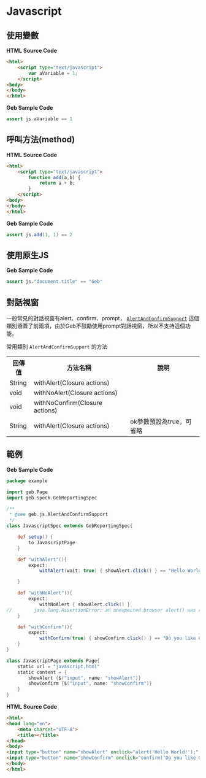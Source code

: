 # Javascript

## 使用變數

**HTML Source Code**

```html
<html>
    <script type="text/javascript">
        var aVariable = 1;
    </script>
<body>
</body>
</html>
```

**Geb Sample Code**

```groovy
assert js.aVariable == 1
```

## 呼叫方法(method)

**HTML Source Code**

```html
<html>
    <script type="text/javascript">
        function add(a,b) {
            return a + b;
        }
    </script>
<body>
</body>
</html>
```

**Geb Sample Code**

```groovy
assert js.add(1, 1) == 2

```

## 使用原生JS

**Geb Sample Code**

```groovy
assert js."document.title" == "Geb"
```

## 對話視窗
一般常見的對話視窗有alert、confirm、prompt， [`AlertAndConfirmSupport`](http://www.gebish.org/manual/current/api/geb/js/AlertAndConfirmSupport.html) 這個類別涵蓋了前兩項，由於Geb不鼓勵使用prompt對話視窗，所以不支持這個功能。

常用類別 `AlertAndConfirmSupport` 的方法
<table>
    <tr>
        <th>回傳值</th><th>方法名稱</th><th>說明</th>
    </tr>
    <tr>
        <td>String</td>
        <td>withAlert(Closure actions)</td>
        <td></td>
    </tr>
    <tr>
        <td>void</td>
        <td>withNoAlert(Closure actions)</td>
        <td></td>
    </tr>
    <tr>
        <td>void</td>
        <td>withNoConfirm(Closure actions)</td>
        <td></td>
    </tr>
    <tr>
        <td>String</td>
        <td>withAlert(Closure actions)</td>
        <td>ok參數預設為true，可省略</td>
    </tr>
</table>

範例
----

**Geb Sample Code**

```groovy
package example

import geb.Page
import geb.spock.GebReportingSpec

/**
 * @see geb.js.AlertAndConfirmSupport
 */
class JavascriptSpec extends GebReportingSpec{

    def setup() {
        to JavascriptPage
    }

    def "withAlert"(){
        expect:
            withAlert(wait: true) { showAlert.click() } == "Hello World!"

    }

    def "withNoAlert"(){
        expect:
            withNoAlert { showAlert.click() }
//        java.lang.AssertionError: an unexpected browser alert() was raised (message: Hello World!)
    }

    def "withConfirm"(){
        expect:
            withConfirm(true) { showConfirm.click() } == "Do you like Geb?"
    }
}

class JavascriptPage extends Page{
    static url = "javascript.html"
    static content = {
        showAlert {$("input", name: "showAlert")}
        showConfirm {$("input", name: "showConfirm")}
    }
}

```

**HTML Source Code**

```html
<html>
<head lang="en">
    <meta charset="UTF-8">
    <title></title>
</head>
<body>
<input type="button" name="showAlert" onclick="alert('Hello World!');" value="showAlert"/>
<input type="button" name="showConfirm" onclick="confirm('Do you like Geb?');" value="showConfirm"/>
</body>
</html>
```
